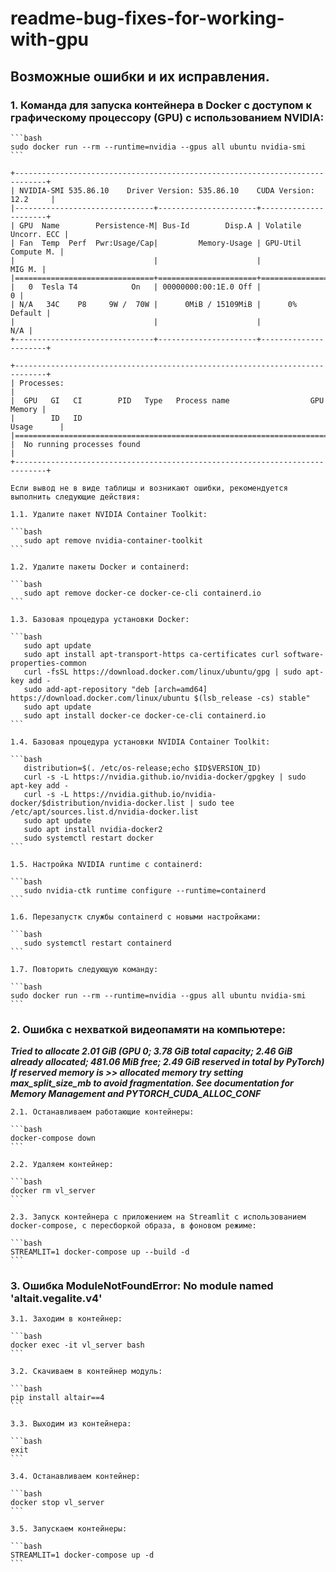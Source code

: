 # readme-bug-fixes-for-working-with-gpu

## Возможные ошибки и их исправления.

### 1. Команда для запуска контейнера в Docker с доступом к графическому процессору (GPU) с использованием NVIDIA: 
	
	```bash
	sudo docker run --rm --runtime=nvidia --gpus all ubuntu nvidia-smi
	```
	
	+-----------------------------------------------------------------------------+
	| NVIDIA-SMI 535.86.10    Driver Version: 535.86.10    CUDA Version: 12.2     |
	|-------------------------------+----------------------+----------------------+
	| GPU  Name        Persistence-M| Bus-Id        Disp.A | Volatile Uncorr. ECC |
	| Fan  Temp  Perf  Pwr:Usage/Cap|         Memory-Usage | GPU-Util  Compute M. |
	|                               |                      |               MIG M. |
	|===============================+======================+======================|
	|   0  Tesla T4            On   | 00000000:00:1E.0 Off |                    0 |
	| N/A   34C    P8     9W /  70W |      0MiB / 15109MiB |      0%      Default |
	|                               |                      |                  N/A |
	+-------------------------------+----------------------+----------------------+

	+-----------------------------------------------------------------------------+
	| Processes:                                                                  |
	|  GPU   GI   CI        PID   Type   Process name                  GPU Memory |
	|        ID   ID                                                   Usage      |
	|=============================================================================|
	|  No running processes found                                                 |
	+-----------------------------------------------------------------------------+
	
	Если вывод не в виде таблицы и возникают ошибки, рекомендуется выполнить следующие действия:
	
	1.1. Удалите пакет NVIDIA Container Toolkit:
	
	```bash
	   sudo apt remove nvidia-container-toolkit
	```
	
	1.2. Удалите пакеты Docker и containerd:
	
	```bash
	   sudo apt remove docker-ce docker-ce-cli containerd.io
	```
	
	1.3. Базовая процедура установки Docker:
	
	```bash
	   sudo apt update
	   sudo apt install apt-transport-https ca-certificates curl software-properties-common
	   curl -fsSL https://download.docker.com/linux/ubuntu/gpg | sudo apt-key add -
	   sudo add-apt-repository "deb [arch=amd64] https://download.docker.com/linux/ubuntu $(lsb_release -cs) stable"
	   sudo apt update
	   sudo apt install docker-ce docker-ce-cli containerd.io
	```
	
	1.4. Базовая процедура установки NVIDIA Container Toolkit:
	
	```bash
	   distribution=$(. /etc/os-release;echo $ID$VERSION_ID)
	   curl -s -L https://nvidia.github.io/nvidia-docker/gpgkey | sudo apt-key add -
	   curl -s -L https://nvidia.github.io/nvidia-docker/$distribution/nvidia-docker.list | sudo tee /etc/apt/sources.list.d/nvidia-docker.list
	   sudo apt update
	   sudo apt install nvidia-docker2
	   sudo systemctl restart docker
	```
	
	1.5. Настройка NVIDIA runtime с containerd:
	
	```bash
	   sudo nvidia-ctk runtime configure --runtime=containerd
	```
	
	1.6. Перезапустк службы containerd с новыми настройками:
	
	```bash
	   sudo systemctl restart containerd
	```
	
	1.7. Повторить следующую команду:
	
	```bash
	sudo docker run --rm --runtime=nvidia --gpus all ubuntu nvidia-smi
	```
	
### 2. Ошибка с нехваткой видеопамяти на компьютере:

***Tried to allocate 2.01 GiB (GPU 0; 3.78 GiB total capacity; 2.46 GiB already allocated; 481.06 MiB free; 2.49 GiB reserved in total by PyTorch) If reserved memory is >> allocated memory try setting max_split_size_mb to avoid fragmentation. See documentation for Memory Management and PYTORCH_CUDA_ALLOC_CONF***
	
	2.1. Останавливаем работающие контейнеры:
	
	```bash
	docker-compose down   
	```
	
	2.2. Удаляем контейнер:
	
	```bash
	docker rm vl_server   
	```
	
	2.3. Запуск контейнера с приложением на Streamlit с использованием docker-compose, с пересборкой образа, в фоновом режиме:
	
	```bash
	STREAMLIT=1 docker-compose up --build -d   
	```
	
### 3. Ошибка ModuleNotFoundError: No module named 'altait.vegalite.v4'

	3.1. Заходим в контейнер:
	
	```bash
	docker exec -it vl_server bash
	```
	
	3.2. Скачиваем в контейнер модуль:
	
	```bash
	pip install altair==4   
	```
	
	3.3. Выходим из контейнера:
	
	```bash
	exit   
	```
	
	3.4. Останавливаем контейнер:
	
	```bash
	docker stop vl_server   
	```
	
	3.5. Запускаем контейнеры:
	
	```bash
	STREAMLIT=1 docker-compose up -d   
	```
	
